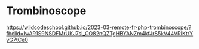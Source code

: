 # Trombinoscope
https://wildcodeschool.github.io/2023-03-remote-fr-php-trombinoscope/?fbclid=IwAR1S9NSDFMrUKJ7sI_CO82nQZTgHBYANZm4kfJrS5kV44VRIKtrYyG7tCe0
